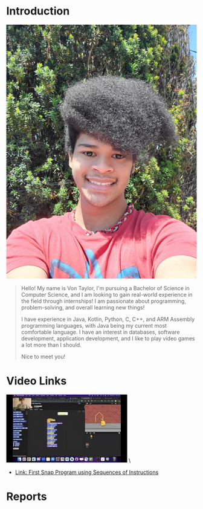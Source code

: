 # Introduction
![me](Pics/me.jpg)
> Hello! My name is Von Taylor, I'm pursuing a Bachelor of Science in Computer Science, and I am looking to gain real-world experience in the field through internships! I am passionate about programming, problem-solving, and overall learning new things! 
>
> I have experience in Java, Kotlin, Python, C, C++, and ARM Assembly programming languages, with Java being my current most comfortable language. I have an interest in databases, software development, application development, and I like to play video games a lot more than I should. 
>
> Nice to meet you!

# Video Links
![Vid1](Pics/Vid1.jpeg) \
- [Link: First Snap Program using Sequences of Instructions](https://youtu.be/0iLhSfZvBAg)

# Reports
